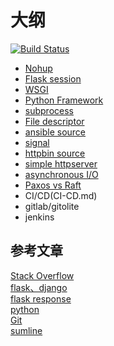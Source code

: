 # 大纲

[![Build Status](https://travis-ci.org/justjavac/free-programming-books-zh_CN.svg?branch=master)](https://github.com/467754239/devops)

* [Nohup](base/nohup.md)
* [Flask session](./base/flask_session.md)
* [WSGI](./base/wsgi.md)
* [Python Framework](./base/framework.md)
* [subprocess](./base/suprocess.md)
* [File descriptor](./base/file_descriptor.md)
* [ansible source](./source/ansible)
* [signal](./base/signal.md)
* [httpbin source](./source/ansible)
* [simple httpserver](./core/simple_httpserver)
* [asynchronous I/O](./core/select.md)
* [Paxos vs Raft](./core/raft)
* CI/CD(CI-CD.md)
* gitlab/gitolite
* jenkins









## 参考文章
[Stack Overflow](http://stackoverflow.com/)  
[flask、django](http://blog.igevin.info/archive/)  
[flask response](http://www.programcreek.com/python/example/51515/flask.Response)  
[python](http://www.kancloud.cn/wizardforcel/liaoxuefeng/108427)  
[Git](https://github.com/flyhigher139/Git-Cheat-Sheet)  
[sumline](https://github.com/jikeytang/sublime-text)  
